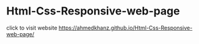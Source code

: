 # Html-Css-Responsive-web-page



click to visit website https://ahmedkhanz.github.io/Html-Css-Responsive-web-page/
